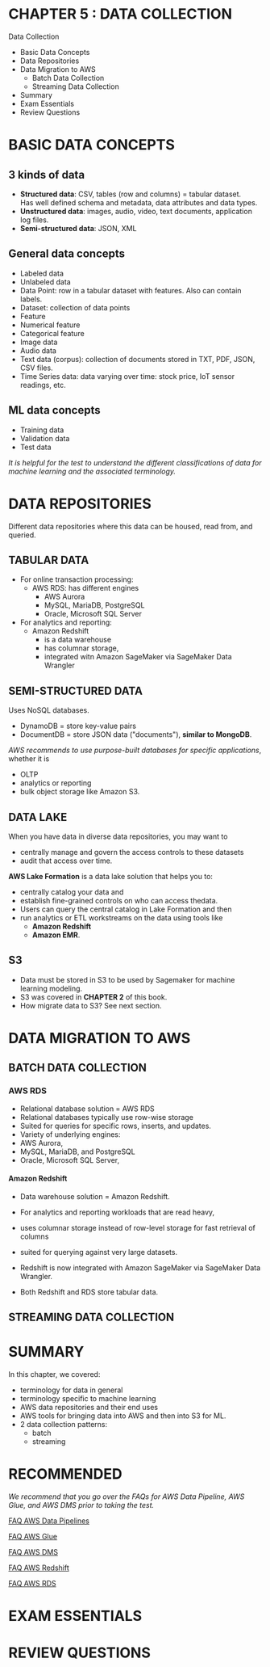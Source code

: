 
# CHAPTER 5 : DATA COLLECTION

Data Collection
- Basic Data Concepts
- Data Repositories
- Data Migration to AWS
  - Batch Data Collection
  - Streaming Data Collection
- Summary
- Exam Essentials
- Review Questions

# BASIC DATA CONCEPTS

## 3 kinds of data

- **Structured data**: CSV, tables (row and columns) = tabular dataset.  
  Has well defined schema and metadata, data attributes and data types.
- **Unstructured data**: images, audio, video, text documents, application log files.
- **Semi-structured data**:  JSON, XML

## General data concepts

- Labeled data
- Unlabeled data
- Data Point: row in a tabular dataset with features.  Also can contain labels.
- Dataset: collection of data points
- Feature
- Numerical feature
- Categorical feature
- Image data
- Audio data
- Text data (corpus): collection of documents stored in TXT, PDF, JSON, CSV files.
- Time Series data: data varying over time: stock price, IoT sensor readings, etc.

## ML data concepts

- Training data
- Validation data
- Test data

*It is helpful for the test to understand the different classifications of data
for machine learning and the associated terminology.*

# DATA REPOSITORIES

Different data repositories where this data can be housed, read from, and queried.

## TABULAR DATA 

- For online transaction processing:
  - AWS RDS: has different engines
    - AWS Aurora
    - MySQL, MariaDB, PostgreSQL
    - Oracle, Microsoft SQL Server
- For analytics and reporting:
  - Amazon Redshift
    - is a data warehouse
    - has columnar storage, 
    - integrated witn Amazon SageMaker via SageMaker Data Wrangler

## SEMI-STRUCTURED DATA

Uses NoSQL databases.
- DynamoDB = store key-value pairs
- DocumentDB = store JSON data ("documents"), **similar to MongoDB**.  

*AWS recommends to use purpose-built databases for specific applications*, whether it is 
- OLTP 
- analytics or reporting 
- bulk object storage like Amazon S3. 

## DATA LAKE

When you have data in diverse data repositories, you may want to 
- centrally manage and govern the access controls to these datasets
- audit that access over time.

**AWS Lake Formation** is a data lake solution that helps you to:
- centrally catalog your data and 
- establish fine-grained controls on who can access thedata. 
- Users can query the central catalog in Lake Formation and then 
- run analytics or ETL workstreams on the data using tools like 
  - **Amazon Redshift** 
  - **Amazon EMR**.

## S3

- Data must be stored in S3 to be used by Sagemaker for machine learning modeling.
- S3 was covered in **CHAPTER 2** of this book.
- How migrate data to S3?  See next section.

# DATA MIGRATION TO AWS

## BATCH DATA COLLECTION

### AWS RDS

- Relational database solution = AWS RDS
- Relational databases typically use row-wise storage 
- Suited for queries for specific rows, inserts, and updates.
- Variety of underlying engines:
- AWS Aurora, 
- MySQL, MariaDB, and PostgreSQL
- Oracle, Microsoft SQL Server, 

#### Amazon Redshift 

- Data warehouse solution = Amazon Redshift. 
- For analytics and reporting workloads that are read heavy, 
- uses columnar storage instead of row-level storage for fast retrieval of columns
- suited for querying against very large datasets. 
- Redshift is now integrated with Amazon SageMaker via SageMaker Data Wrangler.

- Both Redshift and RDS store tabular data. 

## STREAMING DATA COLLECTION

# SUMMARY

In this chapter, we covered:
- terminology for data in general
- terminology specific to machine learning
- AWS data repositories and their end uses 
- AWS tools for bringing data into AWS and then into S3 for ML.
- 2 data collection patterns: 
  - batch
  - streaming

# RECOMMENDED

*We recommend that you go over the FAQs for AWS Data Pipeline, AWS
Glue, and AWS DMS prior to taking the test.*

[FAQ AWS Data Pipelines](https://aws.amazon.com/datapipeline/faqs/)

[FAQ AWS Glue](https://aws.amazon.com/glue/faqs/)

[FAQ AWS DMS](https://aws.amazon.com/dms/faqs/)

[FAQ AWS Redshift](https://aws.amazon.com/redshift/faqs/)

[FAQ AWS RDS](https://aws.amazon.com/rds/faqs/)




# EXAM ESSENTIALS



# REVIEW QUESTIONS
